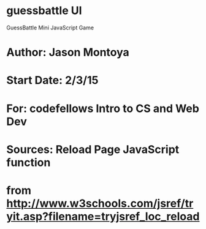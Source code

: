 # guessbattle UI
GuessBattle Mini JavaScript Game

# Author: Jason Montoya
# Start Date: 2/3/15
# For: codefellows Intro to CS and Web Dev

# Sources: Reload Page JavaScript function 
# from http://www.w3schools.com/jsref/tryit.asp?filename=tryjsref_loc_reload


